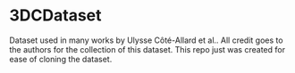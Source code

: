 # 3DCDataset
Dataset used in many works by Ulysse Côté-Allard et al.. All credit goes to the authors for the collection of this dataset. This repo just was created for ease of cloning the dataset.
